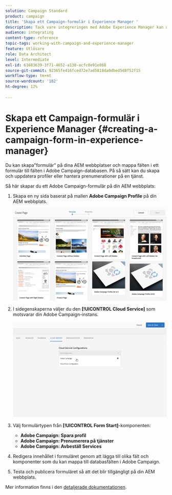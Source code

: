 ```yaml
---
solution: Campaign Standard
product: campaign
title: 'Skapa ett Campaign-formulär i Experience Manager '
description: Tack vare integreringen med Adobe Experience Manager kan du skapa formulär direkt i AEM för att skapa och uppdatera profiler eller hantera prenumerationer.
audience: integrating
content-type: reference
topic-tags: working-with-campaign-and-experience-manager
feature: Utlösare
role: Data Architect
level: Intermediate
exl-id: 61683639-3f71-4652-a138-acfc0e91e868
source-git-commit: 92365fe416fced72e7ad5818da0dbed5d8f52f15
workflow-type: tm+mt
source-wordcount: '182'
ht-degree: 12%

---
```


# Skapa ett Campaign-formulär i Experience Manager {#creating-a-campaign-form-in-experience-manager}

Du kan skapa&quot;formulär&quot; på dina AEM webbplatser och mappa fälten i ett formulär till fälten i Adobe Campaign-databasen. På så sätt kan du skapa och uppdatera profiler eller hantera prenumerationer på en tjänst.

Så här skapar du ett Adobe Campaign-formulär på din AEM webbplats:

1. Skapa en ny sida baserat på mallen **Adobe Campaign Profile** på din AEM webbplats.

   ![](assets/aem_content_forms.png)

1. I sidegenskaperna väljer du den **[!UICONTROL Cloud Service]** som motsvarar din Adobe Campaign-instans.

   ![](assets/aem_content_forms_2.png)

1. Välj formulärtypen från **[!UICONTROL Form Start]**-komponenten:

   * **Adobe Campaign: Spara profil**
   * **Adobe Campaign: Prenumerera på tjänster**
   * **Adobe Campaign: Avbeställ Services**

1. Redigera innehållet i formuläret genom att lägga till olika fält och komponenter som du kan mappa till databasfälten i Adobe Campaign.
1. Testa och publicera formuläret så att det blir tillgängligt på din AEM webbplats.

Mer information finns i den [detaljerade dokumentationen](https://experienceleague.adobe.com/docs/experience-manager-65/authoring/aem-adobe-campaign/adobe-campaign-forms.html).
